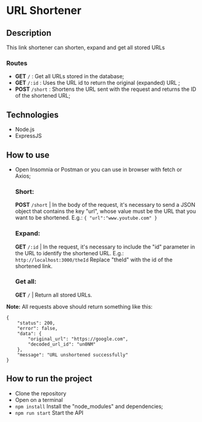 # URL Shortener

## Description
This link shortener can shorten, expand and get all stored URLs

### Routes
- **GET** `/` : Get all URLs stored in the database;
- **GET** `/:id` : Uses the URL id to return the original (expanded) URL ;
- **POST** `/short` : Shortens the URL sent with the request and returns the ID of the shortened URL;

## Technologies
- Node.js
- ExpressJS
## How to use
- Open Insomnia or Postman or you can use in browser with fetch or Axios;
	### Short:
	 **POST** `/short` |  In the body of the request, it's necessary to send a JSON object that contains the key "url", whose value must be the URL that you want to be shortened.
	E.g.: `{ "url":"www.youtube.com" }`
	### Expand:
	 **GET** `/:id` | In the request, it's necessary to include the "id" parameter in the URL to identify the shortened URL. 
	 E.g.: `http://localhost:3000/theId` 
	 Replace "theId" with the id of the shortened link.
	 ### Get all:
	 **GET** `/` | Return all stored URLs.

**Note:** All requests above should return something like this:

    {
    	"status": 200,
    	"error": false,
    	"data": {
    		"original_url": "https://google.com",
    		"decoded_url_id": "un0NM"
    	},
    	"message": "URL unshortened successfully"
    }

## How to run the project
- Clone the repository
- Open on a terminal
- `npm install` Install the "node_modules" and dependencies;
- `npm run start` Start the API